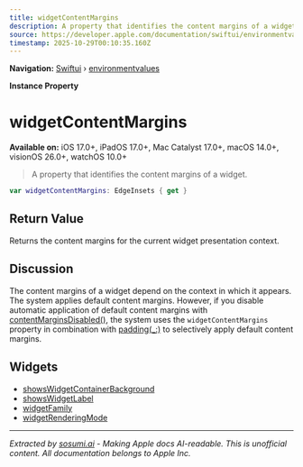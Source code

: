 ```yaml
---
title: widgetContentMargins
description: A property that identifies the content margins of a widget.
source: https://developer.apple.com/documentation/swiftui/environmentvalues/widgetcontentmargins
timestamp: 2025-10-29T00:10:35.160Z
---
```


**Navigation:** [Swiftui](/documentation/swiftui) › [environmentvalues](/documentation/swiftui/environmentvalues)

**Instance Property**

# widgetContentMargins

**Available on:** iOS 17.0+, iPadOS 17.0+, Mac Catalyst 17.0+, macOS 14.0+, visionOS 26.0+, watchOS 10.0+

> A property that identifies the content margins of a widget.

```swift
var widgetContentMargins: EdgeInsets { get }
```

## Return Value

Returns the content margins for the current widget presentation context.

## Discussion

The content margins of a widget depend on the context in which it appears. The system applies default content margins. However, if you disable automatic application of default content margins with [contentMarginsDisabled()](/documentation/SwiftUI/WidgetConfiguration/contentMarginsDisabled()), the system uses the `widgetContentMargins` property in combination with [padding(_:)](/documentation/SwiftUI/View/padding(_:)) to selectively apply default content margins.

## Widgets

- [showsWidgetContainerBackground](/documentation/swiftui/environmentvalues/showswidgetcontainerbackground)
- [showsWidgetLabel](/documentation/swiftui/environmentvalues/showswidgetlabel)
- [widgetFamily](/documentation/swiftui/environmentvalues/widgetfamily)
- [widgetRenderingMode](/documentation/swiftui/environmentvalues/widgetrenderingmode)

---

*Extracted by [sosumi.ai](https://sosumi.ai) - Making Apple docs AI-readable.*
*This is unofficial content. All documentation belongs to Apple Inc.*
